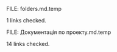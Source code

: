 FILE: folders.md.temp 

 1 links checked. 

  
FILE: Документація по проекту.md.temp 

 14 links checked. 

  
